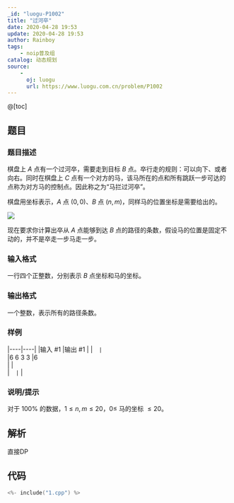 ```yaml
---
_id: "luogu-P1002"
title: "过河卒"
date: 2020-04-28 19:53
update: 2020-04-28 19:53
author: Rainboy
tags:
    - noip普及组
catalog: 动态规划
source: 
    - 
      oj: luogu
      url: https://www.luogu.com.cn/problem/P1002
---
```


@[toc]

## 题目



### 题目描述

棋盘上 $A$ 点有一个过河卒，需要走到目标 $B$ 点。卒行走的规则：可以向下、或者向右。同时在棋盘上 $C$ 点有一个对方的马，该马所在的点和所有跳跃一步可达的点称为对方马的控制点。因此称之为“马拦过河卒”。

棋盘用坐标表示，$A$ 点 $(0, 0)$、$B$ 点 $(n, m)$，同样马的位置坐标是需要给出的。

![](https://cdn.luogu.com.cn/upload/image_hosting/vg6k477j.png)

现在要求你计算出卒从 $A$ 点能够到达 $B$ 点的路径的条数，假设马的位置是固定不动的，并不是卒走一步马走一步。




### 输入格式
一行四个正整数，分别表示 $B$ 点坐标和马的坐标。




### 输出格式

一个整数，表示所有的路径条数。



### 样例

|----|----|
|输入 #1  |输出 #1  |
|```  |```  \
|6 6 3 3  |6  \
|  |  \
|```  |```  |



### 说明/提示
对于 $100 \%$ 的数据，$1 \le n, m \le 20$，$0 \le$ 马的坐标 $\le 20$。


## 解析

直接DP

## 代码

```c
<%- include("1.cpp") %>
```
